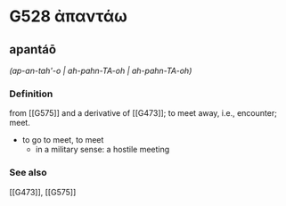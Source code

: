 # G528 ἀπαντάω

## apantáō

_(ap-an-tah'-o | ah-pahn-TA-oh | ah-pahn-TA-oh)_

### Definition

from [[G575]] and a derivative of [[G473]]; to meet away, i.e., encounter; meet.

- to go to meet, to meet
  - in a military sense: a hostile meeting

### See also

[[G473]], [[G575]]

